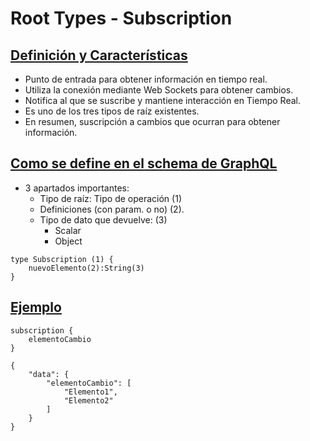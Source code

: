 # Root Types - Subscription

## <u>Definición y Características</u>

- Punto de entrada para obtener información en tiempo real.
- Utiliza la conexión mediante Web Sockets para obtener cambios.
- Notifica al que se suscribe y mantiene interacción en Tiempo Real.
- Es uno de los tres tipos de raíz existentes.
- En resumen, suscripción a cambios que ocurran para obtener información.

## <u>Como se define en el schema de GraphQL</u>

- 3 apartados importantes:
  - Tipo de raíz: Tipo de operación (1)
  - Definiciones (con param. o no) (2).
  - Tipo de dato que devuelve: (3)
    - Scalar
    - Object

```
type Subscription (1) {
    nuevoElemento(2):String(3)
}
```

## <u>Ejemplo</u>

```
subscription {
    elementoCambio
}

{
    "data": {
        "elementoCambio": [
            "Elemento1",
            "Elemento2"
        ]
    }
}
```